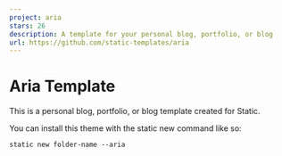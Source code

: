 ```yaml
---
project: aria
stars: 26
description: A template for your personal blog, portfolio, or blog
url: https://github.com/static-templates/aria
---
```


Aria Template
=============

This is a personal blog, portfolio, or blog template created for Static.

You can install this theme with the static new command like so:

```
static new folder-name --aria
```
